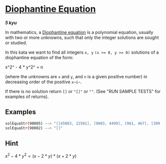 # [Diophantine Equation](https://www.codewars.com/kata/554f76dca89983cc400000bb)

___5 kyu___

In mathematics, a [Diophantine equation](https://en.wikipedia.org/wiki/Diophantine_equation) is a polynomial equation, usually with two or more unknowns, such that only the integer solutions are sought or studied.

In this kata we want to find all integers `x, y` `(x >= 0, y >= 0)` solutions of a diophantine equation of the form:

x^2^ - 4 * y^2^ = n

(where the unknowns are `x` and `y`, and `n` is a given positive number) in decreasing order of the positive `x~i~`.

If there is no solution return `[]` or `"[]"` or `""`. (See "RUN SAMPLE TESTS" for examples of returns).

## Examples

```bash
solEquaStr(90005) --> "[[45003, 22501], [9003, 4499], [981, 467], [309, 37]]"
solEquaStr(90002) --> "[]"
```

## Hint

$x^2-4*y^2=(x-2*y)*(x+2*y)$
